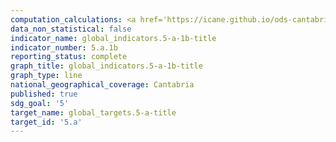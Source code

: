 ```yaml
---
computation_calculations: <a href='https://icane.github.io/ods-cantabria/assets/pdf/5.a.1b.1.pdf' target='_blank'>Proporción de mujeres titulares de explotaciones agrícolas, respecto al total de titulares de explotaciones agrícolas</a><br><a href='https://icane.github.io/ods-cantabria/assets/pdf/5.a.1b.2.pdf' target='_blank'>Proporción de mujeres titulares de explotaciones agrícolas en propiedad, respecto al total de titulares de explotaciones agrícolas en propiedad</a><br><a href='https://icane.github.io/ods-cantabria/assets/pdf/5.a.1b.3.pdf' target='_blank'>Proporción de mujeres titulares de explotaciones agrícolas en arrendamiento, respecto al total de titulares de explotaciones agrícolas en arrendamiento</a>
data_non_statistical: false
indicator_name: global_indicators.5-a-1b-title
indicator_number: 5.a.1b
reporting_status: complete
graph_title: global_indicators.5-a-1b-title
graph_type: line
national_geographical_coverage: Cantabria
published: true
sdg_goal: '5'
target_name: global_targets.5-a-title
target_id: '5.a'
---
```

